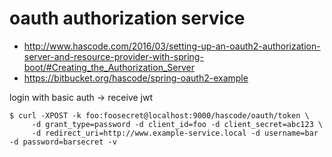 # oauth authorization service

- http://www.hascode.com/2016/03/setting-up-an-oauth2-authorization-server-and-resource-provider-with-spring-boot/#Creating_the_Authorization_Server
- https://bitbucket.org/hascode/spring-oauth2-example

login with basic auth -> receive jwt

    $ curl -XPOST -k foo:foosecret@localhost:9000/hascode/oauth/token \
         -d grant_type=password -d client_id=foo -d client_secret=abc123 \
         -d redirect_uri=http://www.example-service.local -d username=bar -d password=barsecret -v
     
 